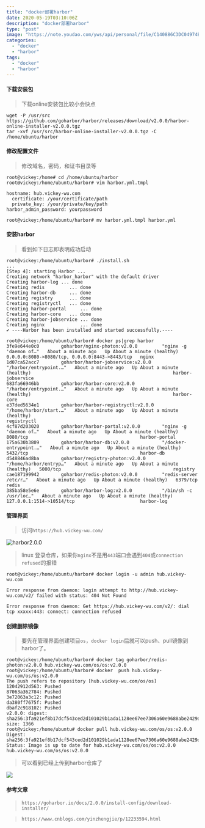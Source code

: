 ```yaml
---
title: "docker部署harbor"
date: 2020-05-19T03:10:06Z
description: "docker部署harbor"
type: "post"
image: "https://note.youdao.com/yws/api/personal/file/C140886C3DC04974BF3C9540BA55F905?method=download&shareKey=10e1d28d2d230f120165cb901aa3ea1a"
categories:
  - "docker"
  - "harbor"
tags:
  - "docker"
  - "harbor"
---
```


#### 下载安装包

>下载online安装包比较小会快点

```
wget -P /usr/src https://github.com/goharbor/harbor/releases/download/v2.0.0/harbor-online-installer-v2.0.0.tgz
tar -xvf /usr/src/harbor-online-installer-v2.0.0.tgz -C /home/ubuntu/harbor
```

#### 修改配置文件

>修改域名，密码，和证书目录等

```
root@vickey:/home# cd /home/ubuntu/harbor
root@vickey:/home/ubuntu/harbor# vim harbor.yml.tmpl

hostname: hub.vickey-wu.com
  certificate: /your/certificate/path
  private_key: /your/private/key/path
harbor_admin_password: yourpassword

root@vickey:/home/ubuntu/harbor# mv harbor.yml.tmpl harbor.yml
```

#### 安装harbor

>看到如下日志即表明成功启动

```
root@vickey:/home/ubuntu/harbor# ./install.sh 
...
[Step 4]: starting Harbor ...
Creating network "harbor_harbor" with the default driver
Creating harbor-log ... done
Creating redis         ... done
Creating harbor-db     ... done
Creating registry      ... done
Creating registryctl   ... done
Creating harbor-portal     ... done
Creating harbor-core   ... done
Creating harbor-jobservice ... done
Creating nginx             ... done
✔ ----Harbor has been installed and started successfully.----

root@vickey:/home/ubuntu/harbor# docker ps|grep harbor
3fe9e644e0c0        goharbor/nginx-photon:v2.0.0         "nginx -g 'daemon of…"   About a minute ago   Up About a minute (healthy)   0.0.0.0:8080->8080/tcp, 0.0.0.0:8443->8443/tcp   nginx
1d07ca52acc7        goharbor/harbor-jobservice:v2.0.0    "/harbor/entrypoint.…"   About a minute ago   Up About a minute (healthy)                                                    harbor-jobservice
683fa66946bb        goharbor/harbor-core:v2.0.0          "/harbor/entrypoint.…"   About a minute ago   Up About a minute (healthy)                                                    harbor-core
e37ded5634e1        goharbor/harbor-registryctl:v2.0.0   "/home/harbor/start.…"   About a minute ago   Up About a minute (healthy)                                                    registryctl
4cf87d203020        goharbor/harbor-portal:v2.0.0        "nginx -g 'daemon of…"   About a minute ago   Up About a minute (healthy)   8080/tcp                                         harbor-portal
175a630b3809        goharbor/harbor-db:v2.0.0            "/docker-entrypoint.…"   About a minute ago   Up About a minute (healthy)   5432/tcp                                         harbor-db
d548846ad8ba        goharbor/registry-photon:v2.0.0      "/home/harbor/entryp…"   About a minute ago   Up About a minute (healthy)   5000/tcp                                         registry
cae187199942        goharbor/redis-photon:v2.0.0         "redis-server /etc/r…"   About a minute ago   Up About a minute (healthy)   6379/tcp                                         redis
385ba58e5e6e        goharbor/harbor-log:v2.0.0           "/bin/sh -c /usr/loc…"   About a minute ago   Up About a minute (healthy)   127.0.0.1:1514->10514/tcp                        harbor-log
```


#### 管理界面

>访问`https://hub.vickey-wu.com/`

![harbor2.0.0](https://note.youdao.com/yws/api/personal/file/B0F7096E2A6645CDA58195E22D7B0D49?method=download&shareKey=10e1d28d2d230f120165cb901aa3ea1a)

>linux 登录仓库，如果你`nginx`不是用`443`端口会遇到`404`或`connection refused`的报错

```
root@vickey:/home/ubuntu/harbor# docker login -u admin hub.vickey-wu.com

Error response from daemon: login attempt to http://hub.vickey-wu.com/v2/ failed with status: 404 Not Found

Error response from daemon: Get https://hub.vickey-wu.com/v2/: dial tcp xxxxx:443: connect: connection refused

```

#### 创建删除镜像

>要先在管理界面创建项目`os`，`docker login`后就可以push、pull镜像到harbor了。

```
root@vickey:/home/ubuntu/harbor# docker tag goharbor/redis-photon:v2.0.0 hub.vickey-wu.com/os/os:v2.0.0
root@vickey:/home/ubuntu/harbor# docker  push hub.vickey-wu.com/os/os:v2.0.0
The push refers to repository [hub.vickey-wu.com/os/os]
12042912d563: Pushed 
87063a362784: Pushed 
3e72063a3c12: Pushed 
da380ff7675f: Pushed 
dbaf2c918102: Pushed 
v2.0.0: digest: sha256:3fa921ef8b17dcf543ced2d101029b1ada1128ee67ee7306a60e9688abe2429d size: 1366
root@vickey:/home/ubuntu# docker pull hub.vickey-wu.com/os/os:v2.0.0
Digest: sha256:3fa921ef8b17dcf543ced2d101029b1ada1128ee67ee7306a60e9688abe2429d
Status: Image is up to date for hub.vickey-wu.com/os/os:v2.0.0
hub.vickey-wu.com/os/os:v2.0.0
```

>可以看到已经上传到harbor仓库了

![](https://note.youdao.com/yws/api/personal/file/39A0D2A22D8146DB9F6E23552A72A295?method=download&shareKey=10e1d28d2d230f120165cb901aa3ea1a)
#### 参考文章

>`https://goharbor.io/docs/2.0.0/install-config/download-installer/`

>`https://www.cnblogs.com/yinzhengjie/p/12233594.html`

